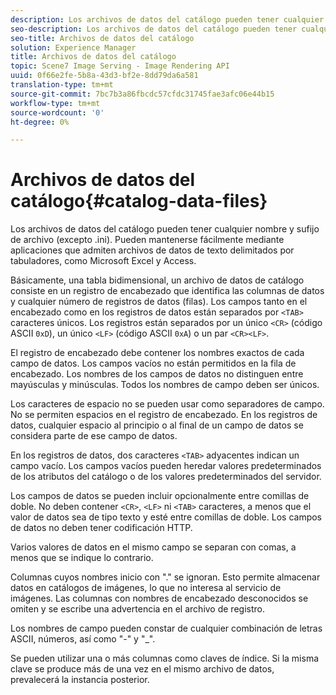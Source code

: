 ```yaml
---
description: Los archivos de datos del catálogo pueden tener cualquier nombre y sufijo de archivo (excepto .ini). Pueden mantenerse fácilmente mediante aplicaciones que admiten archivos de datos de texto delimitados por tabuladores, como Microsoft Excel y Access.
seo-description: Los archivos de datos del catálogo pueden tener cualquier nombre y sufijo de archivo (excepto .ini). Pueden mantenerse fácilmente mediante aplicaciones que admiten archivos de datos de texto delimitados por tabuladores, como Microsoft Excel y Access.
seo-title: Archivos de datos del catálogo
solution: Experience Manager
title: Archivos de datos del catálogo
topic: Scene7 Image Serving - Image Rendering API
uuid: 0f66e2fe-5b8a-43d3-bf2e-8dd79da6a581
translation-type: tm+mt
source-git-commit: 7bc7b3a86fbcdc57cfdc31745fae3afc06e44b15
workflow-type: tm+mt
source-wordcount: '0'
ht-degree: 0%

---
```



# Archivos de datos del catálogo{#catalog-data-files}

Los archivos de datos del catálogo pueden tener cualquier nombre y sufijo de archivo (excepto .ini). Pueden mantenerse fácilmente mediante aplicaciones que admiten archivos de datos de texto delimitados por tabuladores, como Microsoft Excel y Access.

Básicamente, una tabla bidimensional, un archivo de datos de catálogo consiste en un registro de encabezado que identifica las columnas de datos y cualquier número de registros de datos (filas). Los campos tanto en el encabezado como en los registros de datos están separados por `<TAB>` caracteres únicos. Los registros están separados por un único `<CR>` (código ASCII `0xD`), un único `<LF>` (código ASCII `0xA`) o un par `<CR><LF>`.

El registro de encabezado debe contener los nombres exactos de cada campo de datos. Los campos vacíos no están permitidos en la fila de encabezado. Los nombres de los campos de datos no distinguen entre mayúsculas y minúsculas. Todos los nombres de campo deben ser únicos.

Los caracteres de espacio no se pueden usar como separadores de campo. No se permiten espacios en el registro de encabezado. En los registros de datos, cualquier espacio al principio o al final de un campo de datos se considera parte de ese campo de datos.

En los registros de datos, dos caracteres `<TAB>` adyacentes indican un campo vacío. Los campos vacíos pueden heredar valores predeterminados de los atributos del catálogo o de los valores predeterminados del servidor.

Los campos de datos se pueden incluir opcionalmente entre comillas de doble. No deben contener `<CR>`, `<LF>` ni `<TAB>` caracteres, a menos que el valor de datos sea de tipo texto y esté entre comillas de doble. Los campos de datos no deben tener codificación HTTP.

Varios valores de datos en el mismo campo se separan con comas, a menos que se indique lo contrario.

Columnas cuyos nombres inicio con &quot;.&quot; se ignoran. Esto permite almacenar datos en catálogos de imágenes, lo que no interesa al servicio de imágenes. Las columnas con nombres de encabezado desconocidos se omiten y se escribe una advertencia en el archivo de registro.

Los nombres de campo pueden constar de cualquier combinación de letras ASCII, números, así como &quot;-&quot; y &quot;_&quot;.

Se pueden utilizar una o más columnas como claves de índice. Si la misma clave se produce más de una vez en el mismo archivo de datos, prevalecerá la instancia posterior.
